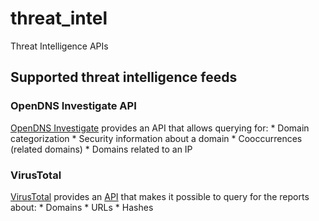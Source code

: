# threat_intel
Threat Intelligence APIs

## Supported threat intelligence feeds

### OpenDNS Investigate API

[OpenDNS Investigate](https://investigate.opendns.com/) provides an API that
allows querying for:
	* Domain categorization
	* Security information about a domain
	* Cooccurrences (related domains)
	* Domains related to an IP

### VirusTotal

[VirusTotal](https://www.virustotal.com/) provides an
[API](https://www.virustotal.com/en/documentation/public-api/) that makes it
possible to query for the reports about:
	* Domains
	* URLs
	* Hashes
